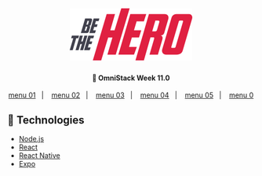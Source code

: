 <h1 align="center">
    <img alt="Be The Hero" title="Be The Hero" src=".github/logo.svg" width="250px" />
</h1>
<h4 align="center">
  🚀 OmniStack Week 11.0
</h4>
<p align="center">
  <a href="#rocket-technologies">menu 01</a>&nbsp;&nbsp;&nbsp;|&nbsp;&nbsp;&nbsp;
  <a href="#-project">menu 02</a>&nbsp;&nbsp;&nbsp;|&nbsp;&nbsp;&nbsp;
  <a href="#-layout">menu 03</a>&nbsp;&nbsp;&nbsp;|&nbsp;&nbsp;&nbsp;
  <a href="#-how-can-i-run-it">menu 04</a>&nbsp;&nbsp;&nbsp;|&nbsp;&nbsp;&nbsp;
  <a href="#-how-can-i-help">menu 05</a>&nbsp;&nbsp;&nbsp;|&nbsp;&nbsp;&nbsp;
  <a href="#memo-license">menu 0</a>
</p>

## :rocket: Technologies

- [Node.js](https://nodejs.org/en/)
- [React](https://reactjs.org)
- [React Native](https://facebook.github.io/react-native/)
- [Expo](https://expo.io/)
